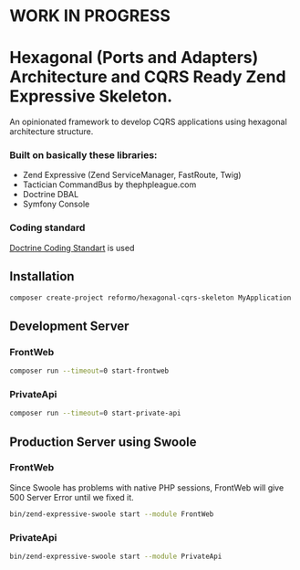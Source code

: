 # WORK IN PROGRESS
# Hexagonal (Ports and Adapters) Architecture and CQRS Ready Zend Expressive Skeleton.


An opinionated framework to develop CQRS applications using hexagonal architecture structure.

### Built on basically these libraries:
- Zend Expressive (Zend ServiceManager, FastRoute, Twig)
- Tactician CommandBus by thephpleague.com
- Doctrine DBAL
- Symfony Console


### Coding standard
[Doctrine Coding Standart](https://github.com/doctrine/coding-standard) is used

## Installation
```bash
composer create-project reformo/hexagonal-cqrs-skeleton MyApplication
```

## Development Server

### FrontWeb

```bash
composer run --timeout=0 start-frontweb
```

### PrivateApi

```bash
composer run --timeout=0 start-private-api
```


## Production Server using Swoole
### FrontWeb
Since Swoole has problems with native PHP sessions, FrontWeb will give 500 Server Error until we fixed it.
```bash
bin/zend-expressive-swoole start --module FrontWeb
```
### PrivateApi
```bash
bin/zend-expressive-swoole start --module PrivateApi
```